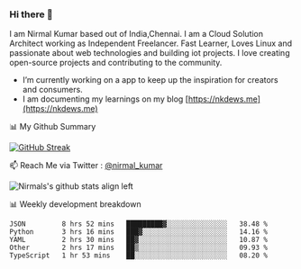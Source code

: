 ### Hi there 👋

 I am Nirmal Kumar based out of India,Chennai. I am a Cloud Solution Architect working as Independent Freelancer. Fast Learner, Loves Linux and passionate about web technologies and building iot projects. I love creating open-source projects and contributing to the community.

- I’m currently working on a app to keep up the inspiration for creators and consumers.
- I am documenting my learnings on my blog [https://nkdews.me](https://nkdews.me)


📊 My Github Summary

[![GitHub Streak](https://github-readme-streak-stats.herokuapp.com?user=nk-gears&theme=dark&hide_border=true&date_format=M%20j%5B%2C%20Y%5D)](https://git.io/streak-stats)


📫 Reach Me via  Twitter : [@nirmal_kumar](https://twitter.com/nirmal_kumar)

![Nirmals's github stats align left](https://github-readme-stats.vercel.app/api?username=nk-gears&show_icons=true)


📊 Weekly development breakdown

<!--START_SECTION:waka-->
```text
JSON         8 hrs 52 mins   █████████▓░░░░░░░░░░░░░░░   38.48 % 
Python       3 hrs 16 mins   ███▓░░░░░░░░░░░░░░░░░░░░░   14.16 % 
YAML         2 hrs 30 mins   ██▓░░░░░░░░░░░░░░░░░░░░░░   10.87 % 
Other        2 hrs 17 mins   ██▒░░░░░░░░░░░░░░░░░░░░░░   09.93 % 
TypeScript   1 hr 53 mins    ██░░░░░░░░░░░░░░░░░░░░░░░   08.20 % 
```
<!--END_SECTION:waka-->


